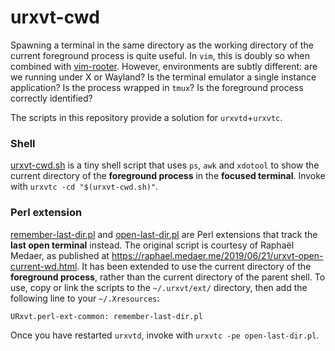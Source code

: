 # urxvt-cwd

Spawning a terminal in the same directory as the working directory of the 
current foreground process is quite useful. In `vim`, this is doubly so when 
combined with [vim-rooter](https://github.com/airblade/vim-rooter). However, 
environments are subtly different: are we running under X or Wayland? Is the 
terminal emulator a single instance application? Is the process wrapped in 
`tmux`? Is the foreground process correctly identified?

The scripts in this repository provide a solution for `urxvtd`+`urxvtc`.


### Shell

[urxvt-cwd.sh](urxvt-cwd.sh) is a tiny shell script that uses `ps`, `awk` and 
`xdotool` to show the current directory of the **foreground process** in the 
**focused terminal**. Invoke with `urxvtc -cd "$(urxvt-cwd.sh)"`.


### Perl extension

[remember-last-dir.pl](remember-last-dir.pl) and 
[open-last-dir.pl](open-last-dir.pl) are Perl extensions that track the **last 
open terminal** instead. The original script is courtesy of Raphaël Medaer, as 
published at <https://raphael.medaer.me/2019/06/21/urxvt-open-current-wd.html>. 
It has been extended to use the current directory of the **foreground 
process**, rather than the current directory of the parent shell. To use, copy 
or link the scripts to the `~/.urxvt/ext/` directory, then add the following 
line to your `~/.Xresources`:

    URxvt.perl-ext-common: remember-last-dir.pl

Once you have restarted `urxvtd`, invoke with `urxvtc -pe open-last-dir.pl`.
